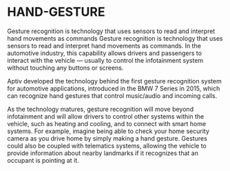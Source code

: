 # HAND-GESTURE
Gesture recognition is technology that uses sensors to read and interpret hand movements as commands
Gesture recognition is technology that uses sensors to read and interpret hand movements as commands. In the automotive industry, this capability allows drivers and passengers to interact with the vehicle — usually to control the infotainment system without touching any buttons or screens.

Aptiv developed the technology behind the first gesture recognition system for automotive applications, introduced in the BMW 7 Series in 2015, which can recognize hand gestures that control music/audio and incoming calls.

As the technology matures, gesture recognition will move beyond infotainment and will allow drivers to control other systems within the vehicle, such as heating and cooling, and to connect with smart home systems. For example, imagine being able to check your home security camera as you drive home by simply making a hand gesture. Gestures could also be coupled with telematics systems, allowing the vehicle to provide information about nearby landmarks if it recognizes that an occupant is pointing at it.
